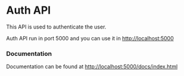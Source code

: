 # Auth API

This API is used to authenticate the user.

Auth API run in port 5000 and you can use it in [http://localhost:5000](http://localhost:5000)

### Documentation

Documentation can be found at [http://localhost:5000/docs/index.html](http://localhost:5000/docs/index.html)
